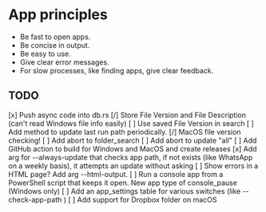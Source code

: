 # App principles

- Be fast to open apps.
- Be concise in output.
- Be easy to use.
- Give clear error messages.
- For slow processes, like finding apps, give clear feedback.

## TODO

[x] Push async code into db.rs
[/] Store File Version and File Description (can't read Windows file info easily)
[ ] Use saved File Version in search
[ ] Add method to update last run path periodically.
[/] MacOS file version checking!
[ ] Add abort to folder_search
[ ] Add abort to update "all"
[ ] Add GitHub action to build for Windows and MacOS and create releases
[x] Add arg for --always-update that checks app path, if not exists (like WhatsApp on a weekly basis), it attempts an update without asking
[ ] Show errors in a HTML page? Add arg --html-output.
[ ] Run a console app from a PowerShell script that keeps it open. New app type of console_pause (Windows only)
[ ] Add an app_settings table for various switches (like --check-app-path )
[ ] Add support for Dropbox folder on macOS
